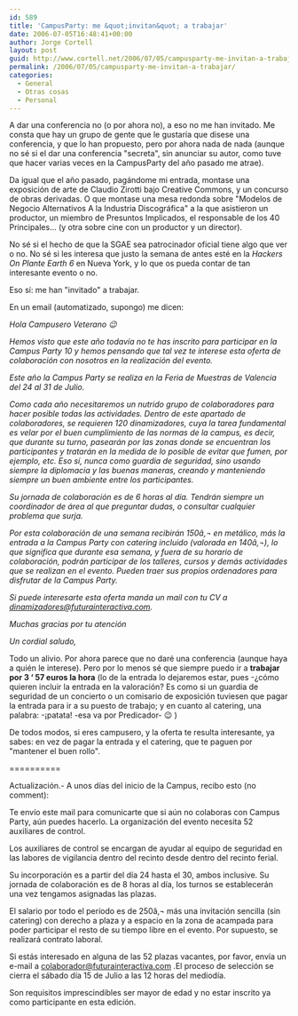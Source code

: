 ```yaml
---
id: 589
title: 'CampusParty: me &quot;invitan&quot; a trabajar'
date: 2006-07-05T16:48:41+00:00
author: Jorge Cortell
layout: post
guid: http://www.cortell.net/2006/07/05/campusparty-me-invitan-a-trabajar/
permalink: /2006/07/05/campusparty-me-invitan-a-trabajar/
categories:
  - General
  - Otras cosas
  - Personal
---
```

A dar una conferencia no (o por ahora no), a eso no me han invitado. Me consta que hay un grupo de gente que le gustarí­a que disese una conferencia, y que lo han propuesto, pero por ahora nada de nada (aunque no sé si el dar una conferencia "secreta", sin anunciar su autor, como tuve que hacer varias veces en la CampusParty del año pasado me atrae).

Da igual que el año pasado, pagándome mi entrada, montase una exposición de arte de Claudio Zirotti bajo Creative Commons, y un concurso de obras derivadas. O que montase una mesa redonda sobre "Modelos de Negocio Alternativos A la Industria Discográfica" a la que asistieron un productor, un miembro de Presuntos Implicados, el responsable de los 40 Principales... (y otra sobre cine con un productor y un director).
  
No sé si el hecho de que la SGAE sea patrocinador oficial tiene algo que ver o no. No sé si les interesa que justo la semana de antes esté en la _Hackers On Plante Earth 6_ en Nueva York, y lo que os pueda contar de tan interesante evento o no.

Eso sí­: me han "invitado" a trabajar.

En un email (automatizado, supongo) me dicen:

_Hola Campusero Veterano 😉_

_Hemos visto que este año todaví­a no te has inscrito para participar en la Campus Party 10 y hemos pensando que tal vez te interese esta oferta de colaboración con nosotros en la realización del evento._

_Este año la Campus Party se realiza en la Feria de Muestras de Valencia del 24 al 31 de Julio._

_Como cada año necesitaremos un nutrido grupo de colaboradores para hacer posible todas las actividades. Dentro de este apartado de colaboradores, se requieren 120 dinamizadores, cuya la tarea fundamental es velar por el buen cumplimiento de las normas de la campus, es decir, que durante su turno, pasearán por las zonas donde se encuentran los participantes y tratarán en la medida de lo posible de evitar que fumen, por ejemplo, etc. Eso sí­, nunca como guardia de seguridad, sino usando siempre la diplomacia y las buenas maneras, creando y manteniendo siempre un buen ambiente entre los participantes._

_Su jornada de colaboración es de 6 horas al dí­a. Tendrán siempre un coordinador de área al que preguntar dudas, o consultar cualquier problema que surja._

_Por esta colaboración de una semana recibirán 150â‚¬ en metálico, más la entrada a la Campus Party con catering incluido (valorada en 140â‚¬), lo que significa que durante esa semana, y fuera de su horario de colaboración, podrán participar de los talleres, cursos y demás actividades que se realizan en el evento. Pueden traer sus propios ordenadores para disfrutar de la Campus Party._

_Si puede interesarte esta oferta manda un mail con tu CV a dinamizadores@futurainteractiva.com._

_Muchas gracias por tu atención_

_Un cordial saludo,_ 

Todo un alivio. Por ahora parece que no daré una conferencia (aunque haya a quién le interese). Pero por lo menos sé que siempre puedo ir a **trabajar por 3 ‘ 57 euros la hora** (lo de la entrada lo dejaremos estar, pues -¿cómo quieren incluir la entrada en la valoración? Es como si un guardia de seguridad de un concierto o un comisario de exposición tuviesen que pagar la entrada para ir a su puesto de trabajo; y en cuanto al catering, una palabra: -¡patata! -esa va por Predicador- 😉 )

De todos modos, si eres campusero, y la oferta te resulta interesante, ya sabes: en vez de pagar la entrada y el catering, que te paguen por "mantener el buen rollo".

==========

Actualización.- A unos dí­as del inicio de la Campus, recibo esto (no comment):

Te enví­o este mail para comunicarte que si aún no colaboras con Campus Party, aún puedes hacerlo. La organización del evento necesita 52 auxiliares de control.
  
Los auxiliares de control se encargan de ayudar al equipo de seguridad en las labores de vigilancia dentro del recinto desde dentro del recinto ferial.
  
Su incorporación es a partir del dí­a 24 hasta el 30, ambos inclusive. Su jornada de colaboración es de 8 horas al dí­a, los turnos se establecerán una vez tengamos asignadas las plazas.
  
El salario por todo el perí­odo es de 250â‚¬ más una invitación sencilla (sin catering) con derecho a plaza y a espacio en la zona de acampada para poder participar el resto de su tiempo libre en el evento. Por supuesto, se realizará contrato laboral.
  
Si estás interesado en alguna de las 52 plazas vacantes, por favor, enví­a un e-mail a colaborador@futurainteractiva.com .El proceso de selección se cierra el sábado dí­a 15 de Julio a las 12 horas del mediodí­a.
  
Son requisitos imprescindibles ser mayor de edad y no estar inscrito ya como participante en esta edición.
